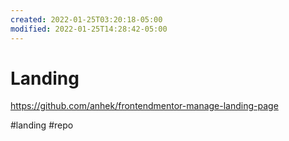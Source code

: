 ```yaml
---
created: 2022-01-25T03:20:18-05:00
modified: 2022-01-25T14:28:42-05:00
---
```


# Landing

https://github.com/anhek/frontendmentor-manage-landing-page

#landing #repo
